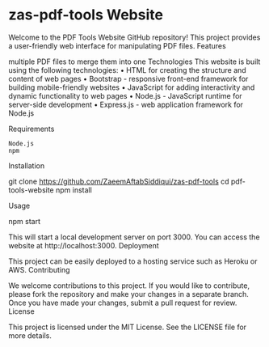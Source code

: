 # zas-pdf-tools Website

Welcome to the PDF Tools Website GitHub repository! This project provides a user-friendly web interface for manipulating PDF files.
Features

multiple PDF files to merge them into one
Technologies
This website is built using the following technologies:
• HTML for creating the structure and content of web pages
• Bootstrap - responsive front-end framework for building mobile-friendly websites
• JavaScript for adding interactivity and dynamic functionality to web pages
• Node.js - JavaScript runtime for server-side development
• Express.js - web application framework for Node.js

Requirements

    Node.js
    npm

Installation

git clone https://github.com/ZaeemAftabSiddiqui/zas-pdf-tools
cd pdf-tools-website
npm install

Usage

npm start

This will start a local development server on port 3000. You can access the website at http://localhost:3000.
Deployment

This project can be easily deployed to a hosting service such as Heroku or AWS.
Contributing

We welcome contributions to this project. If you would like to contribute, please fork the repository and make your changes in a separate branch. Once you have made your changes, submit a pull request for review.
License

This project is licensed under the MIT License. See the LICENSE file for more details.
